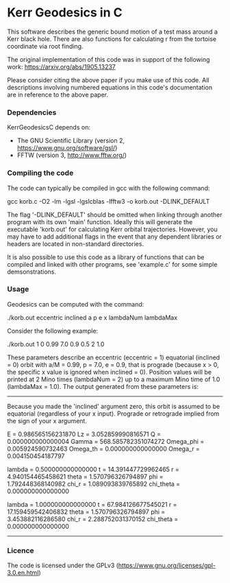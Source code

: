 # Kerr Geodesics in C

This software describes the generic bound motion of a test mass around a Kerr black hole. There are also functions for calculating r from the tortoise coordinate via root finding.

The original implementation of this code was in support of the following work:
https://arxiv.org/abs/1905.13237

Please consider citing the above paper if you make use of this code. All descriptions involving numbered equations in this code's documentation are in reference to the above paper.

### Dependencies

KerrGeodesicsC depends on:

- The GNU Scientific Library (version 2, https://www.gnu.org/software/gsl/)
- FFTW (version 3, http://www.fftw.org/)

### Compiling the code

The code can typically be compiled in gcc with the following command:

gcc korb.c -O2 -lm -lgsl -lgslcblas -lfftw3 -o korb.out -DLINK_DEFAULT

The flag '-DLINK_DEFAULT' should be omitted when linking through another program with its own 'main' function. Ideally this will generate the executable 'korb.out' for calculating Kerr orbital trajectories. However, you may have to add additional flags in the event that any dependent libraries or headers are located in non-standard directories.

It is also possible to use this code as a library of functions that can be compiled and linked with other programs, see 'example.c' for some simple demsonstrations.

### Usage

Geodesics can be computed with the command:

./korb.out eccentric inclined a p e x lambdaNum lambdaMax

Consider the following example:

./korb.out 1 0 0.99 7.0 0.9 0.5 2 1.0

These parameters describe an eccentric (eccentric = 1) equatorial (inclined = 0) orbit with a/M = 0.99, p = 7.0, e = 0.9, that is prograde (because x > 0, the specific x value is ignored when inclined = 0). Position values will be printed at 2 Mino times (lambdaNum = 2) up to a maximum Mino time of 1.0 (lambdaMax = 1.0). The output generated from these parameters is:

______________________________________________
Because you made the 'inclined' argument zero, this orbit is assumed to be equatorial (regardless of your x input). Prograde or retrograde implied from the sign of your x argument.

E = 0.986565156231870
Lz = 3.052859990816571
Q = 0.000000000000004
Gamma = 568.585782351074272
Omega_phi = 0.005924590732463
Omega_th = 0.000000000000000
Omega_r = 0.004150454187797


   lambda = 0.500000000000000
t = 14.391447729962465
r = 4.940154465458621
theta = 1.570796326794897
phi = 1.792448368140982
chi_r = 1.089093839765892
chi_theta = 0.000000000000000


   lambda = 1.000000000000000
t = 67.984126677545021
r = 17.159459542406832
theta = 1.570796326794897
phi = 3.453882116286580
chi_r = 2.288752031370152
chi_theta = 0.000000000000000
____________________________________________

### Licence

The code is licensed under the GPLv3 (https://www.gnu.org/licenses/gpl-3.0.en.html)





